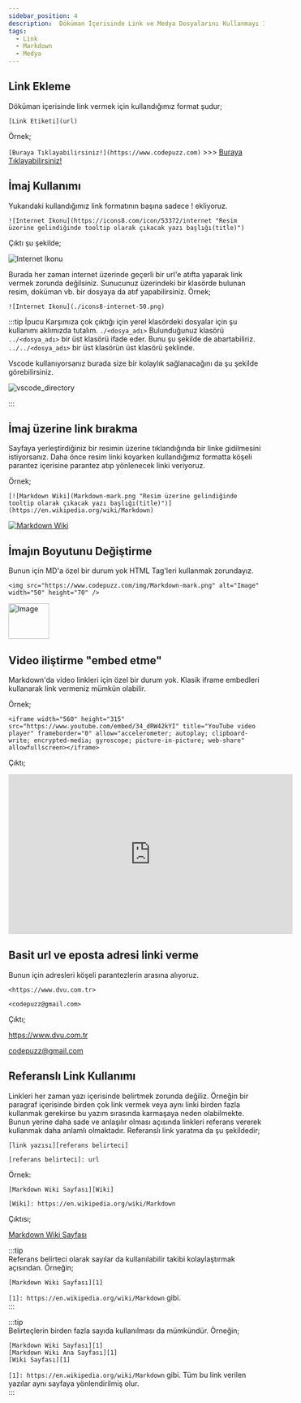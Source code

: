 ```yaml
---
sidebar_position: 4
description:  Döküman İçerisinde Link ve Medya Dosyalarını Kullanmayı İnceleyeceğiz
tags:
  - Link
  - Markdown
  - Medya
---  
```


## Link Ekleme

Döküman içerisinde link vermek için kullandığımız format şudur;

```[Link Etiketi](url)```  

Örnek;  

```[Buraya Tıklayabilirsiniz!](https://www.codepuzz.com)``` >>> [Buraya Tıklayabilirsiniz!](https://www.codepuzz.com)

## İmaj Kullanımı

Yukarıdaki kullandığımız link formatının başına sadece ! ekliyoruz.  

```![Internet Ikonu](https://icons8.com/icon/53372/internet "Resim üzerine gelindiğinde tooltip olarak çıkacak yazı başlığı(title)")```  

Çıktı şu şekilde;  

![Internet Ikonu](./icons8-internet-50.png "Resim üzerine gelindiğinde tooltip olarak çıkacak yazı başlığı(title)")  

Burada her zaman internet üzerinde geçerli bir url'e atıfta yaparak link vermek zorunda değilsiniz. Sunucunuz üzerindeki bir klasörde bulunan resim, doküman vb. bir dosyaya da atıf yapabilirsiniz. Örnek;

```![Internet Ikonu](./icons8-internet-50.png)```  

:::tip İpucu
Karşımıza çok çıktığı için yerel klasördeki dosyalar için şu kullanımı aklımızda tutalım.  ```./<dosya_adı>``` Bulunduğunuz klasörü ```../<dosya_adı>``` bir üst klasörü ifade eder.  Bunu şu şekilde de abartabiliriz. ```../../<dosya_adı>```  bir üst klasörün üst klasörü şeklinde.  

Vscode kullanıyorsanız burada size bir kolaylık sağlanacağını da şu şekilde görebilirsiniz.  

![vscode_directory](./vscode_directory.png)  

:::

## İmaj üzerine link bırakma

Sayfaya yerleştirdiğiniz bir resimin üzerine tıklandığında bir linke gidilmesini istiyorsanız.  Daha önce resim linki koyarken kullandığımız formatta köşeli parantez içerisine parantez atıp yönlenecek linki veriyoruz.

Örnek;
````
[![Markdown Wiki](Markdown-mark.png "Resim üzerine gelindiğinde tooltip olarak çıkacak yazı başlığı(title)")](https://en.wikipedia.org/wiki/Markdown) 
````

[![Markdown Wiki](Markdown-mark.png  "Resim üzerine gelindiğinde tooltip olarak çıkacak yazı başlığı(title)")](https://en.wikipedia.org/wiki/Markdown)  

## İmajın Boyutunu Değiştirme 

Bunun için MD'a özel bir durum yok HTML Tag'leri kullanmak zorundayız.

```
<img src="https://www.codepuzz.com/img/Markdown-mark.png" alt="Image" width="50" height="70" />
```
<img src="https://www.codepuzz.com/img/Markdown-mark.png" alt="Image" width="80" height="70" />


## Video iliştirme "embed etme"

Markdown'da video linkleri için özel bir durum yok.  Klasik iframe embedleri kullanarak link vermeniz mümkün olabilir.  

Örnek;  

```
<iframe width="560" height="315" src="https://www.youtube.com/embed/34_dRW42kYI" title="YouTube video player" frameborder="0" allow="accelerometer; autoplay; clipboard-write; encrypted-media; gyroscope; picture-in-picture; web-share" allowfullscreen></iframe>
```  

Çıktı;

<iframe width="560" height="315" src="https://www.youtube.com/embed/34_dRW42kYI" title="YouTube video player" frameborder="0" allow="accelerometer; autoplay; clipboard-write; encrypted-media; gyroscope; picture-in-picture; web-share" allowfullscreen></iframe>

## Basit url ve eposta adresi linki verme  

Bunun için adresleri köşeli parantezlerin arasına alıyoruz.  

```<https://www.dvu.com.tr>```  

```<codepuzz@gmail.com>```  

Çıktı;

<https://www.dvu.com.tr>

<codepuzz@gmail.com>   

## Referanslı Link Kullanımı  

Linkleri her zaman yazı içerisinde belirtmek zorunda değiliz.  Örneğin bir paragraf içerisinde birden çok link vermek veya aynı linki birden fazla kullanmak gerekirse bu yazım sırasında karmaşaya neden olabilmekte.  Bunun yerine daha sade ve anlaşılır olması açısında linkleri referans vererek kullanmak daha anlamlı olmaktadır.  Referanslı link yaratma da şu şekildedir;

```[link yazısı][referans belirteci]```  

```[referans belirteci]: url```

Örnek:  

```[Markdown Wiki Sayfası][Wiki]```  

```[Wiki]: https://en.wikipedia.org/wiki/Markdown```

Çıktısı;  

[Markdown Wiki Sayfası][Wiki] 

[Wiki]: https://en.wikipedia.org/wiki/Markdown


:::tip  
Referans belirteci olarak sayılar da kullanılabilir takibi kolaylaştırmak açısından. Örneğin;  

```[Markdown Wiki Sayfası][1]```  

```[1]: https://en.wikipedia.org/wiki/Markdown```  gibi.  
:::  

:::tip  
Belirteçlerin birden fazla sayıda kullanılması da mümkündür. Örneğin;  

```[Markdown Wiki Sayfası][1]```  
```[Markdown Wiki Ana Sayfası][1]```  
```[Wiki Sayfası][1]``` 

```[1]: https://en.wikipedia.org/wiki/Markdown```  gibi.  Tüm bu link verilen yazılar aynı sayfaya yönlendirilmiş olur.  
:::  